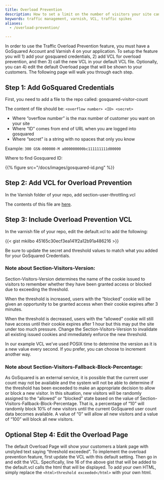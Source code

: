```yaml
---
title: Overload Prevention
description: How to set a limit on the number of visitors your site can safely handle.
keywords: traffic management, varnish, VCL, traffic spikes
aliases:
  - /overload-prevention/

---
```


In order to use the Traffic Overload Prevention feature, you must have a GoSquared Account and Varnish 4 on your application. To setup the feature you will 1) add your gosquared credentials, 2) add VCL for overload prevention, and then 3) call the new VCL in your default VCL file. Optionally, you can 4) edit the default Overload page that will be shown to your customers. The following page will walk you through each step.

## Step 1: Add GoSquared Credentials

First, you need to add a file to the repo called:
gosquared-visitor-count

The content of file should be:
`<overflow number> <ID> <secret>`

* Where “overflow number” is the max number of customer you want on your site
* Where “ID” comes from end of URL when you are logged into gosquared
* Where “secret” is a string with no spaces that only you know

Example:
`300 GSN-000000-M a000000000bc111111111d00000`

Where to find Gosquared ID:

{{% figure src="/docs/images/gosquared-id.png" %}}

## Step 2: Add VCL for Overload Prevention

In the Varnish folder of your repo, add section-user-throttling.vcl

The contents of this file are [here](/assets/files/section-user-throttling.vcl).

## Step 3: Include Overload Prevention VCL

In the varnish file of your repo, edit the default.vcl to add the following:

{{< gist mkilbo 45165c30ecf3ea141f2a12b91a486216 >}}

Be sure to update the secret and threshold values to match what you added for your GoSquared Credentials.


### Note about Section-Visitors-Version:
Section-Visitors-Version determines the name of the cookie issued to visitors to remember whether they have been granted access or blocked due to exceeding the threshold.

When the threshold is increased, users with the “blocked” cookie will be given an opportunity to be granted access when their cookie expires after 3 minutes.

When the threshold is decreased, users with the “allowed” cookie will still have access until their cookie expires after 1 hour but this may put the site under too much pressure. Change the Section-Visitors-Version to invalidate all existing issued cookies and immediately enforce the new threshold.

In our example VCL we’ve used POSIX time to determine the version as it is a new value every second. If you prefer, you can choose to increment another way.


### Note about Section-Visitors-Fallback-Block-Percentage:
As GoSquared is an external service, it is possible that the current user count may not be available and the system will not be able to determine if the threshold has been exceeded to make an appropriate decision to allow or block a new visitor. In this situation, new visitors will be randomly assigned to the “allowed” or “blocked” state based on the value of Section-Visitors-Fallback-Block-Percentage. That is, a percentage of “10” will randomly block 10% of new visitors until the current GoSquared user count data becomes available. A value of “0” will allow all new visitors and a value of “100” will block all new visitors.

## Optional Step 4: Edit the Overload Page

The default Overload Page will show your customers a blank page with unstyled text saying “threshold exceeded”. To implement the overload prevention feature, first update the VCL with this default setting. Then go in and edit the VCL. Specifically, line 16 of the above gist that will be added to the default.vcl calls the html that will be displayed. To add your own HTML, simply replace the `<html>threshold exceeded</html>` with your own html.
